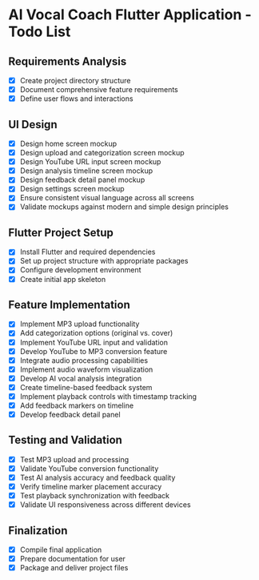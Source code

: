 # AI Vocal Coach Flutter Application - Todo List

## Requirements Analysis
- [x] Create project directory structure
- [x] Document comprehensive feature requirements
- [x] Define user flows and interactions

## UI Design
- [x] Design home screen mockup
- [x] Design upload and categorization screen mockup
- [x] Design YouTube URL input screen mockup
- [x] Design analysis timeline screen mockup
- [x] Design feedback detail panel mockup
- [x] Design settings screen mockup
- [x] Ensure consistent visual language across all screens
- [x] Validate mockups against modern and simple design principles

## Flutter Project Setup
- [x] Install Flutter and required dependencies
- [x] Set up project structure with appropriate packages
- [x] Configure development environment
- [x] Create initial app skeleton

## Feature Implementation
- [x] Implement MP3 upload functionality
- [x] Add categorization options (original vs. cover)
- [x] Implement YouTube URL input and validation
- [x] Develop YouTube to MP3 conversion feature
- [x] Integrate audio processing capabilities
- [x] Implement audio waveform visualization
- [x] Develop AI vocal analysis integration
- [x] Create timeline-based feedback system
- [x] Implement playback controls with timestamp tracking
- [x] Add feedback markers on timeline
- [x] Develop feedback detail panel

## Testing and Validation
- [x] Test MP3 upload and processing
- [x] Validate YouTube conversion functionality
- [x] Test AI analysis accuracy and feedback quality
- [x] Verify timeline marker placement accuracy
- [x] Test playback synchronization with feedback
- [x] Validate UI responsiveness across different devices

## Finalization
- [x] Compile final application
- [x] Prepare documentation for user
- [x] Package and deliver project files
